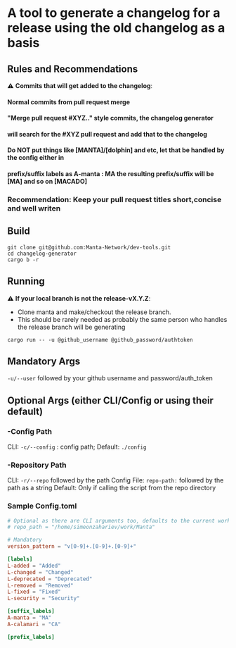# A tool to generate a changelog for a release using the old changelog as a basis

## Rules and Recommendations 
:warning: **Commits that will get added to the changelog**:
#### Normal commits from pull request merge

#### "Merge pull request #XYZ.." style commits, the changelog generator
#### will search for the #XYZ pull request and add that to the changelog

#### Do NOT put things like [MANTA]/[dolphin] and etc, let that be handled by the config either in
####  prefix/suffix labels as A-manta : MA the resulting prefix/suffix will be [MA] and so on [MACADO]

### Recommendation: Keep your pull request titles short,concise and well writen

## Build
```shell
git clone git@github.com:Manta-Network/dev-tools.git
cd changelog-generator
cargo b -r
```

## Running
:warning: **If your local branch is not the release-vX.Y.Z**:
 - Clone manta and make/checkout the release branch.
 - This should be rarely needed as probably the same person who handles the release branch will be generating
```shell
cargo run -- -u @github_username @github_password/authtoken
```

## Mandatory Args
``` -u/--user ``` followed by your github username and password/auth_token

## Optional Args (either CLI/Config or using their default)

### -Config Path
CLI:
``` -c/--config ``` : config path;
Default: 
```./config```
### -Repository Path
CLI:
``` -r/--repo ``` followed by the path
Config File:
```repo-path:``` followed by the path as a string
Default:
  Only if calling the script from the repo directory


### Sample Config.toml
```toml
# Optional as there are CLI arguments too, defaults to the current working directory
# repo_path = "/home/simeonzahariev/work/Manta"

# Mandatory 
version_pattern = "v[0-9]+.[0-9]+.[0-9]+"

[labels]
L-added = "Added"
L-changed = "Changed"
L-deprecated = "Deprecated"
L-removed = "Removed"
L-fixed = "Fixed"
L-security = "Security"

[suffix_labels]
A-manta = "MA"
A-calamari = "CA"

[prefix_labels]

```
